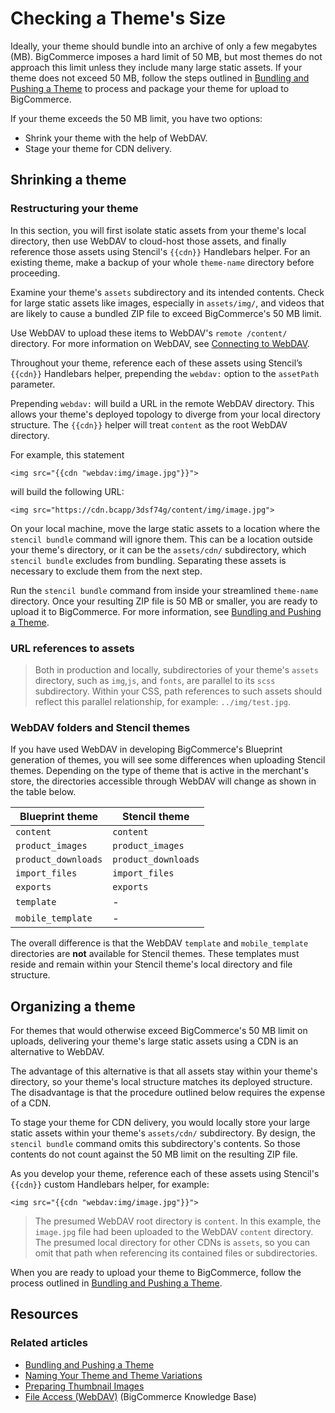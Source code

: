 # Checking a Theme's Size

 

Ideally, your theme should bundle into an archive of only a few megabytes (MB). BigCommerce imposes a hard limit of 50 MB, but most themes do not approach this limit unless they include many large static assets. If your theme does not exceed 50 MB, follow the steps outlined in [Bundling and Pushing a Theme](https://developer.bigcommerce.com/stencil-docs/deploying-a-theme/bundling-and-pushing) to process and package your theme for upload to BigCommerce.


If your theme exceeds the 50 MB limit, you have two options:

* Shrink your theme with the help of WebDAV.
* Stage your theme for CDN delivery.

## Shrinking a theme

### Restructuring your theme

In this section, you will first isolate static assets from your theme's local directory, then use WebDAV to cloud-host those assets, and finally reference those assets using Stencil's `{{cdn}}` Handlebars helper. For an existing theme, make a backup of your whole `theme‑name` directory before proceeding.

Examine your theme's `assets` subdirectory and its intended contents. Check for large static assets like images, especially in `assets/img/`, and videos that are likely to cause a bundled ZIP file to exceed BigCommerce's 50 MB limit.

Use WebDAV to upload these items to WebDAV's `remote /content/` directory. For more information on WebDAV, see [Connecting to WebDAV](https://support.bigcommerce.com/s/article/File-Access-WebDAV).

Throughout your theme, reference each of these assets using Stencil’s `{{cdn}}` Handlebars helper, prepending the `webdav:` option to the `assetPath` parameter.

Prepending `webdav:` will build a URL in the remote WebDAV directory. This allows your theme's deployed topology to diverge from your local directory structure. The `{{cdn}}` helper will treat `content` as the root WebDAV directory. 

For example, this statement


```
<img src="{{cdn "webdav:img/image.jpg"}}">
```

will build the following URL:

```
<img src="https://cdn.bcapp/3dsf74g/content/img/image.jpg">
```

On your local machine, move the large static assets to a location where the `stencil bundle` command will ignore them. This can be a location outside your theme's directory, or it can be the `assets/cdn/` subdirectory, which `stencil bundle` excludes from bundling. Separating these assets is necessary to exclude them from the next step.

Run the `stencil bundle` command from inside your streamlined `theme‑name` directory. Once your resulting ZIP file is 50 MB or smaller, you are ready to upload it to BigCommerce. For more information, see [Bundling and Pushing a Theme](https://developer.bigcommerce.com/stencil-docs/deploying-a-theme/bundling-and-pushing).

<div class="HubBlock--callout">
<div class="CalloutBlock--warning">
<div class="HubBlock-content">

<!-- theme: warning -->

### URL references to assets

> Both in production and locally, subdirectories of your theme's `assets` directory, such as `img`,`js`, and `fonts`, are parallel to its `scss` subdirectory. Within your CSS, path references to such assets should reflect this parallel relationship, for example: `../img/test.jpg`.

</div>
</div>
</div>

### WebDAV folders and Stencil themes

If you have used WebDAV in developing BigCommerce's Blueprint generation of themes, you will see some differences when uploading Stencil themes. Depending on the type of theme that is active in the merchant's store, the directories accessible through WebDAV will change as shown in the table below.

| Blueprint theme | Stencil theme |
| ----------- | ----------- |
| `content` | `content` |
| `product_images` | `product_images` |
| `product_downloads` | `product_downloads` |
| `import_files` | `import_files` |
| `exports` | `exports` |
| `template` | - |
| `mobile_template` | - |

The overall difference is that the WebDAV `template` and `mobile_template` directories are **not** available for Stencil themes. These templates must reside and remain within your Stencil theme's local directory and file structure.

## Organizing a theme

For themes that would otherwise exceed BigCommerce's 50 MB limit on uploads, delivering your theme's large static assets using a CDN is an alternative to WebDAV.

The advantage of this alternative is that all assets stay within your theme's directory, so your theme's local structure matches its deployed structure. The disadvantage is that the procedure outlined below requires the expense of a CDN.

To stage your theme for CDN delivery, you would locally store your large static assets within your theme's
`assets/cdn/` subdirectory. By design, the `stencil bundle` command omits this subdirectory's contents. So those contents do not count against the 50 MB limit on the resulting ZIP file.

As you develop your theme, reference each of these assets using Stencil's `{{cdn}}` custom Handlebars helper, for example:

```
<img src="{{cdn "webdav:img/image.jpg"}}">
```

<div class="HubBlock--callout">
<div class="CalloutBlock--">
<div class="HubBlock-content">

<!-- theme:  -->

> The presumed WebDAV root directory is `content`. In this example, the `image.jpg` file had been uploaded to the WebDAV `content` directory. The presumed local directory for other CDNs is `assets`, so you can omit that path when referencing its contained files or subdirectories.

</div>
</div>
</div>

When you are ready to upload your theme to BigCommerce, follow the process outlined in [Bundling and Pushing a Theme](https://developer.bigcommerce.com/stencil-docs/deploying-a-theme/bundling-and-pushing).

## Resources

### Related articles
* [Bundling and Pushing a Theme](https://developer.bigcommerce.com/stencil-docs/deploying-a-theme/bundling-and-pushing)
* [Naming Your Theme and Theme Variations](https://developer.bigcommerce.com/stencil-docs/deploying-a-theme/naming-your-theme)
* [Preparing Thumbnail Images](https://developer.bigcommerce.com/stencil-docs/deploying-a-theme/preparing-thumbnail-images)
* [File Access (WebDAV)](https://support.bigcommerce.com/s/article/File-Access-WebDAV#manual) (BigCommerce Knowledge Base)
